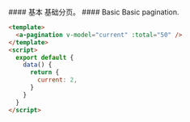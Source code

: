 
<cn>
#### 基本
基础分页。
</cn>

<us>
#### Basic
Basic pagination.
</us>

```html
<template>
  <a-pagination v-model="current" :total="50" />
</template>
<script>
  export default {
    data() {
      return {
        current: 2,
      }
    }
  }
</script>
```

